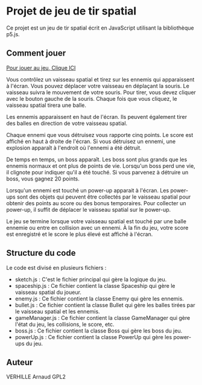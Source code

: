 # Projet de jeu de tir spatial

Ce projet est un jeu de tir spatial écrit en JavaScript utilisant la bibliothèque p5.js.

## Comment jouer

[Pour jouer au jeu, Clique ICI](https://habib256.github.io/SpaceCarnage/)

Vous contrôlez un vaisseau spatial et tirez sur les ennemis qui apparaissent à l'écran. Vous pouvez déplacer votre vaisseau en déplaçant la souris. Le vaisseau suivra le mouvement de votre souris. Pour tirer, vous devez cliquer avec le bouton gauche de la souris. Chaque fois que vous cliquez, le vaisseau spatial tirera une balle.

Les ennemis apparaissent en haut de l'écran. Ils peuvent également tirer des balles en direction de votre vaisseau spatial.

Chaque ennemi que vous détruisez vous rapporte cinq points. Le score est affiché en haut à droite de l'écran. Si vous détruisez un ennemi, une explosion apparaît à l'endroit où l'ennemi a été détruit.

De temps en temps, un boss apparaît. Les boss sont plus grands que les ennemis normaux et ont plus de points de vie. Lorsqu'un boss perd une vie, il clignote pour indiquer qu'il a été touché. Si vous parvenez à détruire un boss, vous gagnez 20 points.

Lorsqu'un ennemi est touché un power-up apparait à l'écran. Les power-ups sont des objets qui peuvent être collectés par le vaisseau spatial pour obtenir des points au score ou des bonus temporaires. Pour collecter un power-up, il suffit de déplacer le vaisseau spatial sur le power-up.

Le jeu se termine lorsque votre vaisseau spatial est touché par une balle ennemie ou entre en collision avec un ennemi. À la fin du jeu, votre score est enregistré et le score le plus élevé est affiché à l'écran.

## Structure du code

Le code est divisé en plusieurs fichiers :

- sketch.js : C'est le fichier principal qui gère la logique du jeu.
- spaceship.js : Ce fichier contient la classe Spaceship qui gère le vaisseau spatial du joueur.
- enemy.js : Ce fichier contient la classe Enemy qui gère les ennemis.
- bullet.js : Ce fichier contient la classe Bullet qui gère les balles tirées par le vaisseau spatial et les ennemis.
- gameManager.js : Ce fichier contient la classe GameManager qui gère l'état du jeu, les collisions, le score, etc.
- boss.js : Ce fichier contient la classe Boss qui gère les boss du jeu.
- powerUp.js : Ce fichier contient la classe PowerUp qui gère les power-ups du jeu.

## Auteur

VERHILLE Arnaud GPL2

